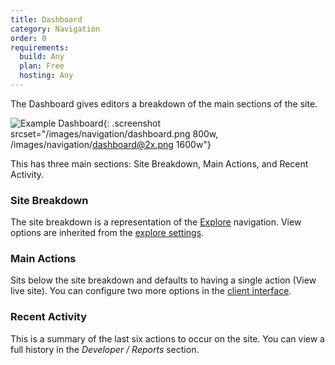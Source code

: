 ```yaml
---
title: Dashboard
category: Navigation
order: 0
requirements:
  build: Any
  plan: Free
  hosting: Any
---
```


The Dashboard gives editors a breakdown of the main sections of the site.

![Example Dashboard](/images/navigation/dashboard.png){: .screenshot srcset="/images/navigation/dashboard.png 800w, /images/navigation/dashboard@2x.png 1600w"}

This has three main sections: Site Breakdown, Main Actions, and Recent Activity.

### Site Breakdown

The site breakdown is a representation of the [Explore](/editing/navigation/explore/) navigation. View options are inherited from the [explore settings](/navigation/explore).

### Main Actions

Sits below the site breakdown and defaults to having a single action (View live site). You can configure two more options in the&nbsp;[client interface](/sharing/client-sharing/#interface).

### Recent Activity

This is a summary of the last six actions to occur on the site. You can view a full history in the *Developer / Reports* section.